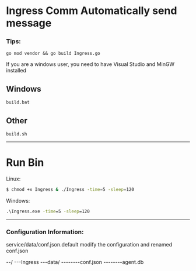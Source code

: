 # Ingress Comm Automatically send message

### Tips:

```
go mod vendor && go build Ingress.go
```
If you are a windows user, you need to have Visual Studio and MinGW installed

## Windows
```cmd
build.bat
```
## Other
```shell
build.sh
```
---------------------------------------

# Run Bin

Linux:

```sh
$ chmod +x Ingress & ./Ingress -time=5 -sleep=120
```

Windows:

```bat
.\Ingress.exe -time=5 -sleep=120
```

---------------------------------------
### Configuration Information:

service/data/conf.json.default modify the configuration and renamed conf.json

--/
---Ingress
---data/
--------conf.json
--------agent.db